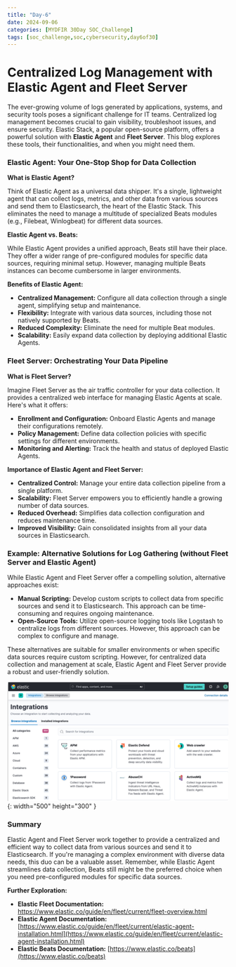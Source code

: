```yaml
---
title: "Day-6"
date: 2024-09-06
categories: [MYDFIR 30Day SOC_Challenge]
tags: [soc_challenge,soc,cybersecurity,day6of30]
---
```


# Centralized Log Management with Elastic Agent and Fleet Server

The ever-growing volume of logs generated by applications, systems, and security tools poses a significant challenge for IT teams. Centralized log management becomes crucial to gain visibility, troubleshoot issues, and ensure security. Elastic Stack, a popular open-source platform, offers a powerful solution with **Elastic Agent** and **Fleet Server**. This blog explores these tools, their functionalities, and when you might need them.

### Elastic Agent: Your One-Stop Shop for Data Collection

**What is Elastic Agent?**

Think of Elastic Agent as a universal data shipper. It's a single, lightweight agent that can collect logs, metrics, and other data from various sources and send them to Elasticsearch, the heart of the Elastic Stack. This eliminates the need to manage a multitude of specialized Beats modules (e.g., Filebeat, Winlogbeat) for different data sources.

**Elastic Agent vs. Beats:**

While Elastic Agent provides a unified approach, Beats still have their place. They offer a wider range of pre-configured modules for specific data sources, requiring minimal setup. However, managing multiple Beats instances can become cumbersome in larger environments.

**Benefits of Elastic Agent:**

- **Centralized Management:** Configure all data collection through a single agent, simplifying setup and maintenance.
- **Flexibility:** Integrate with various data sources, including those not natively supported by Beats.
- **Reduced Complexity:** Eliminate the need for multiple Beat modules.
- **Scalability:** Easily expand data collection by deploying additional Elastic Agents.

### Fleet Server: Orchestrating Your Data Pipeline

**What is Fleet Server?**

Imagine Fleet Server as the air traffic controller for your data collection. It provides a centralized web interface for managing Elastic Agents at scale. Here's what it offers:

- **Enrollment and Configuration:** Onboard Elastic Agents and manage their configurations remotely.
- **Policy Management:** Define data collection policies with specific settings for different environments.
- **Monitoring and Alerting:** Track the health and status of deployed Elastic Agents.

**Importance of Elastic Agent and Fleet Server:**

- **Centralized Control:** Manage your entire data collection pipeline from a single platform.
- **Scalability:** Fleet Server empowers you to efficiently handle a growing number of data sources.
- **Reduced Overhead:** Simplifies data collection configuration and reduces maintenance time.
- **Improved Visibility:** Gain consolidated insights from all your data sources in Elasticsearch.

### Example: Alternative Solutions for Log Gathering (without Fleet Server and Elastic Agent)

While Elastic Agent and Fleet Server offer a compelling solution, alternative approaches exist:

- **Manual Scripting:** Develop custom scripts to collect data from specific sources and send it to Elasticsearch. This approach can be time-consuming and requires ongoing maintenance.
- **Open-Source Tools:** Utilize open-source logging tools like Logstash to centralize logs from different sources. However, this approach can be complex to configure and manage.

These alternatives are suitable for smaller environments or when specific data sources require custom scripting. However, for centralized data collection and management at scale, Elastic Agent and Fleet Server provide a robust and user-friendly solution.

![fleet-server&elastic-agent.png](/assets/fleet-server&elastic-agent.png){: width="500" height="300" }

### Summary

Elastic Agent and Fleet Server work together to provide a centralized and efficient way to collect data from various sources and send it to Elasticsearch. If you're managing a complex environment with diverse data needs, this duo can be a valuable asset. Remember, while Elastic Agent streamlines data collection, Beats still might be the preferred choice when you need pre-configured modules for specific data sources.

**Further Exploration:**

- **Elastic Fleet Documentation:** [https://www.elastic.co/guide/en/fleet/current/fleet-overview.html ](https://www.elastic.co/guide/en/fleet/current/fleet-overview.html)
- **Elastic Agent Documentation:** [https://www.elastic.co/guide/en/fleet/current/elastic-agent-installation.html](https://www.elastic.co/guide/en/fleet/current/elastic-agent-installation.html)
- **Elastic Beats Documentation:** [https://www.elastic.co/beats](https://www.elastic.co/beats)
